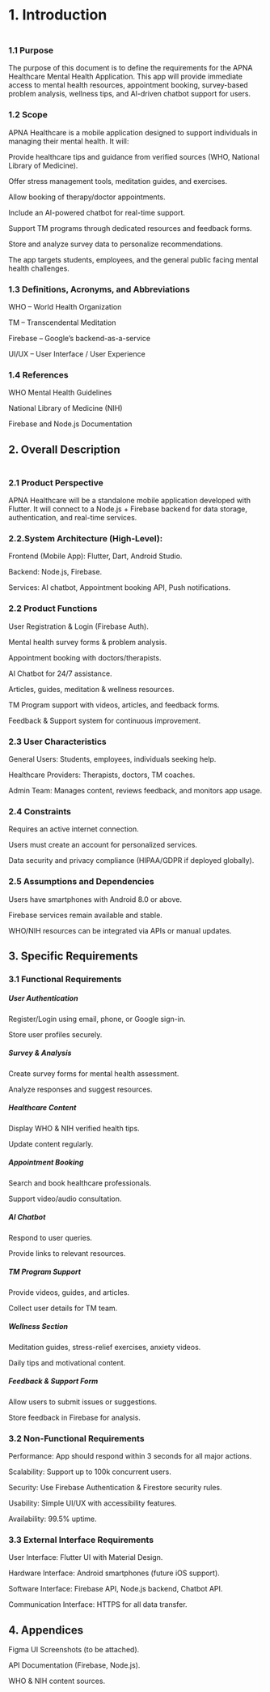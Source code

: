 <h1>1. Introduction</h1>
<h3><br>1.1 Purpose</h3>

The purpose of this document is to define the requirements for the APNA Healthcare Mental Health Application. This app will provide immediate access to mental health resources, appointment booking, survey-based problem analysis, wellness tips, and AI-driven chatbot support for users.

<h3>1.2 Scope</h3>

APNA Healthcare is a mobile application designed to support individuals in managing their mental health. It will:

Provide healthcare tips and guidance from verified sources (WHO, National Library of Medicine).

Offer stress management tools, meditation guides, and exercises.

Allow booking of therapy/doctor appointments.

Include an AI-powered chatbot for real-time support.

Support TM programs through dedicated resources and feedback forms.

Store and analyze survey data to personalize recommendations.

The app targets students, employees, and the general public facing mental health challenges.

<h3>1.3 Definitions, Acronyms, and Abbreviations</h3>

WHO – World Health Organization

TM – Transcendental Meditation

Firebase – Google’s backend-as-a-service

UI/UX – User Interface / User Experience

<h3>1.4 References</h3>

WHO Mental Health Guidelines

National Library of Medicine (NIH)

Firebase and Node.js Documentation

<h2>2. Overall Description</h2>
<h3><br>2.1 Product Perspective</h3>

APNA Healthcare will be a standalone mobile application developed with Flutter. It will connect to a Node.js + Firebase backend for data storage, authentication, and real-time services.

<h3>2.2.System Architecture (High-Level):</h3>

Frontend (Mobile App): Flutter, Dart, Android Studio.

Backend: Node.js, Firebase.

Services: AI chatbot, Appointment booking API, Push notifications.

<h3>2.2 Product Functions</h3>

User Registration & Login (Firebase Auth).

Mental health survey forms & problem analysis.

Appointment booking with doctors/therapists.

AI Chatbot for 24/7 assistance.

Articles, guides, meditation & wellness resources.

TM Program support with videos, articles, and feedback forms.

Feedback & Support system for continuous improvement.

<h3>2.3 User Characteristics</h3>

General Users: Students, employees, individuals seeking help.

Healthcare Providers: Therapists, doctors, TM coaches.

Admin Team: Manages content, reviews feedback, and monitors app usage.

<h3>2.4 Constraints</h3>

Requires an active internet connection.

Users must create an account for personalized services.

Data security and privacy compliance (HIPAA/GDPR if deployed globally).

<h3>2.5 Assumptions and Dependencies</h3>

Users have smartphones with Android 8.0 or above.

Firebase services remain available and stable.

WHO/NIH resources can be integrated via APIs or manual updates.

<h2>3. Specific Requirements</h2>
<h3>3.1 Functional Requirements</h3>

<h5>User Authentication</h5>

Register/Login using email, phone, or Google sign-in.

Store user profiles securely.

<h5>Survey & Analysis</h5>

Create survey forms for mental health assessment.

Analyze responses and suggest resources.

<h5>Healthcare Content</h5>

Display WHO & NIH verified health tips.

Update content regularly.

<h5>Appointment Booking</h5>

Search and book healthcare professionals.

Support video/audio consultation.

<h5>AI Chatbot</h5>

Respond to user queries.

Provide links to relevant resources.

<h5>TM Program Support</h5>

Provide videos, guides, and articles.

Collect user details for TM team.

<h5>Wellness Section</h5>

Meditation guides, stress-relief exercises, anxiety videos.

Daily tips and motivational content.

<h5>Feedback & Support Form</h5>

Allow users to submit issues or suggestions.

Store feedback in Firebase for analysis.

<h3>3.2 Non-Functional Requirements</h3>

Performance: App should respond within 3 seconds for all major actions.

Scalability: Support up to 100k concurrent users.

Security: Use Firebase Authentication & Firestore security rules.

Usability: Simple UI/UX with accessibility features.

Availability: 99.5% uptime.

<h3>3.3 External Interface Requirements</h3>

User Interface: Flutter UI with Material Design.

Hardware Interface: Android smartphones (future iOS support).

Software Interface: Firebase API, Node.js backend, Chatbot API.

Communication Interface: HTTPS for all data transfer.

<h2>4. Appendices</h2>

Figma UI Screenshots (to be attached).

API Documentation (Firebase, Node.js).

WHO & NIH content sources.

